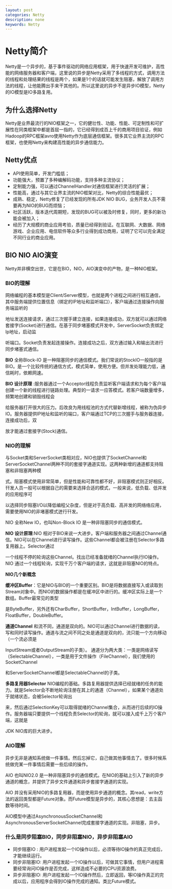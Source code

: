 ```yaml
---
layout: post
categories: Netty
description: none
keywords: Netty
---
```

# Netty简介
Netty是一个异步的，基于事件驱动的网络应用框架，用于快速开发可维护，高性能的网络服务器和客户端，这里说的异步是Netty采用了多线程的方式，调用方法的线程和处理结果的线程是两个，如果是1个的话就可能发生阻塞，解放了调用方法的线程，让他能腾出手来干其他的。所以这里说的异步不是异步IO模型，Netty的IO模型是IO多路复用。

## 为什么选择Netty
Netty是业界最流行的NIO框架之一，它的健壮性、功能、性能、可定制性和可扩展性在同类框架中都是首屈一指的，它已经得到成百上千的商用项目验证，例如Hadoop的RPC框架avro使用Netty作为底层通信框架。很多其它业界主流的RPC框架，也使用Netty来构建高性能的异步通信能力。

## Netty优点
- API使用简单，开发门槛低；
- 功能强大，预置了多种编解码功能，支持多种主流协议；
- 定制能力强，可以通过ChannelHandler对通信框架进行灵活的扩展；
- 性能高，通过与其它业界主流的NIO框架对比，Netty的综合性能最优；
- 成熟、稳定，Netty修复了已经发现的所有JDK NIO BUG，业务开发人员不需要再为NIO的BUG而烦恼；
- 社区活跃，版本迭代周期短，发现的BUG可以被及时修复，同时，更多的新功能会被加入；
- 经历了大规模的商业应用考验，质量已经得到验证。在互联网、大数据、网络游戏、企业应用、电信软件等众多行业得到成功商用，证明了它可以完全满足不同行业的商业应用。

## BIO NIO AIO演变
Netty并非横空出世，它是在BIO，NIO，AIO演变中的产物，是一种NIO框架。

### BIO的理解
网络编程的基本模型是Client/Server模型，也就是两个进程之间进行相互通信，其中服务端提供位置信息（绑定的IP地址和监听端口），客户端通过连接操作向服务端监听的

地址发送连接请求，通过三次握手建立连接，如果连接成功，双方就可以通过网络套接字(Socket)进行通信。在基于同步堵塞模式开发中，ServerSocket负责绑定Ip地址，启动监

听端口。Socket负责发起连接操作。连接成功之后，双方通过输入和输出流进行同步堵塞式通信。

**BIO** 全称Block-IO 是一种阻塞同步的通信模式。我们常说的StockIO一般指的是BIO。是一个比较传统的通信方式，模式简单，使用方便。但并发处理能力低，通信耗时，依赖网速。

**BIO 设计原理** :服务器通过一个Acceptor线程负责监听客户端请求和为每个客户端创建一个新的线程进行链路处理。典型的一请求一应答模式。若客户端数量增多，频繁地创建和销毁线程会

给服务器打开很大的压力。后改良为用线程池的方式代替新增线程，被称为伪异步IO。服务器提供IP地址和监听的端口，客户端通过TCP的三次握手与服务器连接，连接成功后，双

放才能通过套接字(Stock)通信。

### NIO的理解
与Socket类和ServerSocket类相对应，NIO也提供了SocketChannel和ServerSocketChannel两种不同的套接字通道实现。这两种新增的通道都支持阻塞和非阻塞两种模

式。阻塞模式使用非常简单，但是性能和可靠性都不好，非阻塞模式则正好相反。幵发人员一般可以根据自己的需要来选择合适的模式，一般来说，低负载、低并发的应用程序可

以选择同步阻塞I/O以降低编程父杂度，但是对于高负载、高并发的网络络应用，需要使用NIO的非堵塞模式迸行幵发。

NIO 全称New IO，也叫Non-Block IO 是一种非阻塞同步的通信模式。

**NIO 设计原理**:NIO 相对于BIO来说一大进步。客户端和服务器之间通过Channel通信。NIO可以在Channel进行读写操作。这些Channel都会被注册在Selector多路复用器上。Selector通过

一个线程不停的轮询这些Channel。找出已经准备就绪的Channel执行IO操作。NIO 通过一个线程轮询，实现千万个客户端的请求，这就是非阻塞NIO的特点。

**NIO几个新概念**

**缓冲区Buffer**：它是NIO与BIO的一个重要区别。BIO是将数据直接写入或读取到Stream对象中。而NIO的数据操作都是在缓冲区中进行的。缓冲区实际上是一个数组。Buffer最常见的类型

是ByteBuffer，另外还有CharBuffer，ShortBuffer，IntBuffer，LongBuffer，FloatBuffer，DoubleBuffer。

**通道Channel**
和流不同，通道是双向的。NIO可以通过Channel进行数据的读，写和同时读写操作。通道与流之间不同之处是通道是双向的，流只能一个方向移动（一个流必须是

InputStream或者OutputStream的子类）。 通道分为两大类：一类是网络读写（SelectableChannel），一类是用于文件操作（FileChannel），我们使用的SocketChannel

和ServerSocketChannel都是SelectableChannel的子类。

**多路复用器Selector**
NIO编程的基础。多路复用器提供选择已经就绪的任务的能力。就是Selector会不断地轮询注册在其上的通道（Channel），如果某个通道处于就绪状态，会被Selector轮询出

来，然后通过SelectionKey可以取得就绪的Channel集合，从而进行后续的IO操作。服务器端只要提供一个线程负责Selector的轮询，就可以接入成千上万个客户端，这就是

JDK NIO库的巨大进步。

### AIO理解
异步无非是通知系统做一件事情。然后忘掉它，自己做其他事情去了。很多时候系统做完某一件事情后需要一些后续的操作。

AIO 也叫NIO2.0 是一种非阻塞异步的通信模式。在NIO的基础上引入了新的异步通道的概念，并提供了异步文件通道和异步套接字通道的实现。

AIO 并没有采用NIO的多路复用器，而是使用异步通道的概念。其read，write方法的返回类型都是Future对象。而Future模型是异步的，其核心思想是：去主函数等待时间。

AIO模型中通过AsynchronousSocketChannel和AsynchronousServerSocketChannel完成套接字通道的实现。非阻塞，异步。


### 什么是同步阻塞BIO，同步非阻塞NIO，异步非阻塞AIO
- 同步阻塞IO : 用户进程发起一个IO操作以后，必须等待IO操作的真正完成后，才能继续运行。
- 同步非阻塞IO: 用户进程发起一个IO操作以后，可做其它事情，但用户进程需要经常询问IO操作是否完成，这样造成不必要的CPU资源浪费。
- 异步非阻塞IO: 用户进程发起一个IO操作然后，立即返回，等IO操作真正的完成以后，应用程序会得到IO操作完成的通知。类比Future模式。


